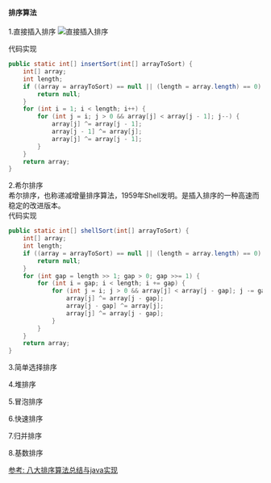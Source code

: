 #### 排序算法

1.直接插入排序
![直接插入排序]

代码实现
```java
public static int[] insertSort(int[] arrayToSort) {
    int[] array;
    int length;
    if ((array = arrayToSort) == null || (length = array.length) == 0) {
        return null;
    }
    for (int i = 1; i < length; i++) {
        for (int j = i; j > 0 && array[j] < array[j - 1]; j--) {
            array[j] ^= array[j - 1];
            array[j - 1] ^= array[j];
            array[j] ^= array[j - 1];
        }
    }
    return array;
}
```

2.希尔排序\
希尔排序，也称递减增量排序算法，1959年Shell发明。是插入排序的一种高速而稳定的改进版本。\
代码实现
```java
public static int[] shellSort(int[] arrayToSort) {
    int[] array;
    int length;
    if ((array = arrayToSort) == null || (length = array.length) == 0) {
        return null;
    }
    for (int gap = length >> 1; gap > 0; gap >>= 1) {
        for (int i = gap; i < length; i += gap) {
            for (int j = i; j > 0 && array[j] < array[j - gap]; j -= gap) {
                array[j] ^= array[j - gap];
                array[j - gap] ^= array[j];
                array[j] ^= array[j - gap];
            }
        }
    }
    return array;
}
```

3.简单选择排序


4.堆排序


5.冒泡排序


6.快速排序


7.归并排序


8.基数排序

[参考: 八大排序算法总结与java实现](https://itimetraveler.github.io/2017/07/18/八大排序算法总结与java实现)

[直接插入排序]:<https://itimetraveler.github.io/gallery/sort-algorithms/insert-sort.gif>